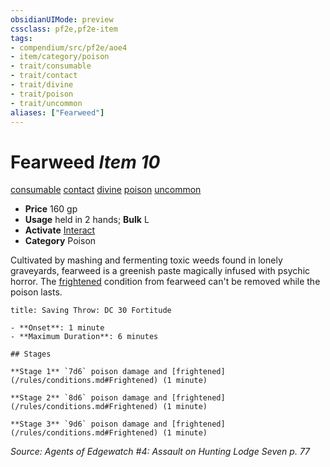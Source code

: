 ```yaml
---
obsidianUIMode: preview
cssclass: pf2e,pf2e-item
tags:
- compendium/src/pf2e/aoe4
- item/category/poison
- trait/consumable
- trait/contact
- trait/divine
- trait/poison
- trait/uncommon
aliases: ["Fearweed"]
---
```

# Fearweed *Item 10*  
[consumable](/rules/traits/consumable.md)  [contact](/rules/traits/contact.md)  [divine](/rules/traits/divine.md)  [poison](/rules/traits/poison.md)  [uncommon](/rules/traits/uncommon.md)  

- **Price** 160 gp
- **Usage** held in 2 hands; **Bulk** L
- **Activate** [Interact](/rules/actions/interact.md)
- **Category** Poison

Cultivated by mashing and fermenting toxic weeds found in lonely graveyards, fearweed is a greenish paste magically infused with psychic horror. The [frightened](/rules/conditions.md#Frightened) condition from fearweed can't be removed while the poison lasts.

```ad-inline-affliction
title: Saving Throw: DC 30 Fortitude

- **Onset**: 1 minute
- **Maximum Duration**: 6 minutes

## Stages

**Stage 1** `7d6` poison damage and [frightened](/rules/conditions.md#Frightened) (1 minute)

**Stage 2** `8d6` poison damage and [frightened](/rules/conditions.md#Frightened) (1 minute)

**Stage 3** `9d6` poison damage and [frightened](/rules/conditions.md#Frightened) (1 minute)
```

*Source: Agents of Edgewatch #4: Assault on Hunting Lodge Seven p. 77*